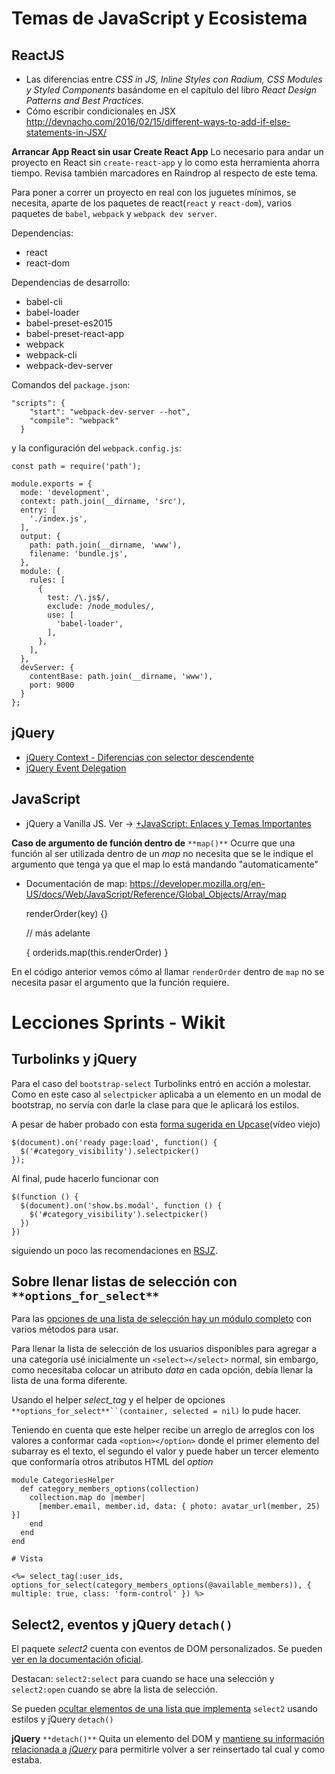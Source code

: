 # Temas de JavaScript y Ecosistema

## ReactJS
- Las diferencias entre *CSS in JS, Inline Styles con Radium, CSS Modules y Styled Components* basándome en el capítulo del libro *React Design Patterns and Best Practices.*
- Cómo escribir condicionales en JSX http://devnacho.com/2016/02/15/different-ways-to-add-if-else-statements-in-JSX/

**Arrancar App React sin usar Create React App**
Lo necesario para andar un proyecto en React sin `create-react-app` y lo como esta herramienta ahorra tiempo. Revisa también marcadores en Raindrop al respecto de este tema.

Para poner a correr un proyecto en real con los juguetes mínimos, se necesita, aparte de los paquetes de react(`react` y `react-dom`), varios paquetes de `babel`, `webpack` y `webpack dev server`.

Dependencias:

- react
- react-dom

Dependencias de desarrollo:

- babel-cli
- babel-loader
- babel-preset-es2015
- babel-preset-react-app
- webpack
- webpack-cli
- webpack-dev-server

Comandos del `package.json`:


    "scripts": {
        "start": "webpack-dev-server --hot",
        "compile": "webpack"
      }

y la configuración del `webpack.config.js`:


    const path = require('path');
    
    module.exports = {
      mode: 'development',
      context: path.join(__dirname, 'src'),
      entry: [
        './index.js',
      ],
      output: {
        path: path.join(__dirname, 'www'),
        filename: 'bundle.js',
      },
      module: {
        rules: [
          {
            test: /\.js$/,
            exclude: /node_modules/,
            use: [
              'babel-loader',
            ],
          },
        ],
      },
      devServer: {
        contentBase: path.join(__dirname, 'www'),
        port: 9000
      }
    };


## jQuery
- [jQuery Context - Diferencias con selector descendente](https://stackoverflow.com/questions/16422478/what-is-context-in-jquery-selector)
- [jQuery Event Delegation](https://learn.jquery.com/events/event-delegation/)


## JavaScript
- jQuery a Vanilla JS. Ver → [+JavaScript: Enlaces y Temas Importantes](https://paper.dropbox.com/doc/JavaScript-Enlaces-y-Temas-Importantes-94RMURr5MLPA2cFzZmDXs) 

**Caso de argumento de función dentro de** `**map()**`
Ocurre que una función al ser utilizada dentro de un *map* no necesita que se le indique el argumento que tenga ya que el map lo está mandando "automaticamente"


- Documentación de map: https://developer.mozilla.org/en-US/docs/Web/JavaScript/Reference/Global_Objects/Array/map


    renderOrder(key) {}
    
    // más adelante
    
    { orderids.map(this.renderOrder) }

En el código anterior vemos cómo al llamar `renderOrder` dentro de `map` no se necesita pasar el argumento que la función requiere.


# Lecciones Sprints - Wikit
## Turbolinks y jQuery

Para el caso del `bootstrap-select` Turbolinks entró en acción a molestar. Como en este caso al `selectpicker` aplicaba a un elemento en un modal de bootstrap, no servía con darle la clase para que le aplicará los estilos.

A pesar de haber probado con esta [forma sugerida en Upcase](https://thoughtbot.com/upcase/videos/turbolinks)(vídeo viejo)

    $(document).on('ready page:load', function() {
      $('#category_visibility').selectpicker()
    });

Al final, pude hacerlo funcionar con

    $(function () {
      $(document).on('show.bs.modal', function () {
        $('#category_visibility').selectpicker()
      })
    })

siguiendo un poco las recomendaciones en [RSJZ](http://ricostacruz.com/rsjs).


## Sobre llenar listas de selección con `**options_for_select**`

Para las [opciones de una lista de selección hay un módulo completo](https://api.rubyonrails.org/classes/ActionView/Helpers/FormOptionsHelper.html) con varios métodos para usar.

Para llenar la lista de selección de los usuarios disponibles para agregar a una categoría usé inicialmente un `<select></select>` normal, sin embargo, como necesitaba colocar un atributo *data* en cada opción, debía llenar la lista de una forma diferente.

Usando el helper *select_tag* y el helper de opciones `**options_for_select**``(container, selected = nil)` lo pude hacer.

Teniendo en cuenta que este helper recibe un arreglo de arreglos con los valores a conformar cada `<option></option>` donde el primer elemento del subarray es el texto, el segundo el valor y puede haber un tercer elemento que conformaría otros atributos HTML del *option*


    module CategoriesHelper
      def category_members_options(collection)
        collection.map do |member|
          [member.email, member.id, data: { photo: avatar_url(member, 25) }]
        end
      end
    end
    
    # Vista
    
    <%= select_tag(:user_ids, options_for_select(category_members_options(@available_members)), { multiple: true, class: 'form-control' }) %>


## Select2, eventos y jQuery `detach()`

El paquete *select2* cuenta con eventos de DOM personalizados. Se pueden [ver en la documentación oficial](https://select2.org/programmatic-control/events).

Destacan: `select2:select` para cuando se hace una selección y `select2:open` cuando se abre la lista de selección.

Se pueden [ocultar elementos de una lista que implementa](https://stackoverflow.com/questions/36682901/how-to-remove-selected-option-from-the-option-list-in-select2-multiselect-and-sh) `select2` usando estilos y jQuery `detach()`

**jQuery** `**detach()**`
Quita un elemento del DOM y [mantiene su información relacionada a](https://api.jquery.com/detach/) [*jQuery*](https://api.jquery.com/detach/) para permitirle volver a ser reinsertado tal cual y como estaba.

